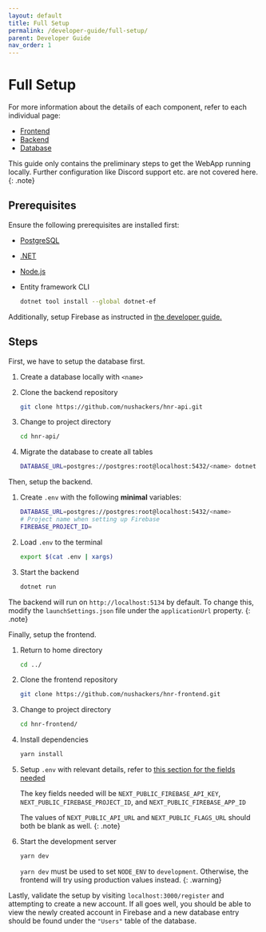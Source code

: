 ```yaml
---
layout: default
title: Full Setup
permalink: /developer-guide/full-setup/
parent: Developer Guide
nav_order: 1
---
```


# Full Setup

For more information about the details of each component, refer to each individual page:

- [Frontend](/developer-guide/frontend)
- [Backend](/developer-guide/backend)
- [Database](/developer-guide/database)

This guide only contains the preliminary steps to get the WebApp running locally. Further configuration like Discord support etc. are not covered here.
{: .note}

## Prerequisites

Ensure the following prerequisites are installed first:

- [PostgreSQL](https://www.postgresql.org/download/)

- [.NET](https://dotnet.microsoft.com/en-us/download)

- [Node.js](https://nodejs.org/en/download)

- Entity framework CLI

    ```bash
    dotnet tool install --global dotnet-ef
    ```

Additionally, setup Firebase as instructed in [the developer guide.](/developer-guide)

## Steps

First, we have to setup the database first.

1. Create a database locally with `<name>`
2. Clone the backend repository

    ```bash
    git clone https://github.com/nushackers/hnr-api.git
    ```

3. Change to project directory

    ```bash
    cd hnr-api/
    ```

4. Migrate the database to create all tables

    ```bash
    DATABASE_URL=postgres://postgres:root@localhost:5432/<name> dotnet ef database update
    ```

Then, setup the backend.

1. Create `.env` with the following **minimal** variables:

    ```bash
    DATABASE_URL=postgres://postgres:root@localhost:5432/<name>
    # Project name when setting up Firebase
    FIREBASE_PROJECT_ID=
    ```

2. Load `.env` to the terminal

    ```bash
    export $(cat .env | xargs)
    ```

3. Start the backend

    ```bash
    dotnet run
    ```

The backend will run on `http://localhost:5134` by default. To change this, modify the `launchSettings.json` file under the `applicationUrl` property.
{: .note}

Finally, setup the frontend.

1. Return to home directory

    ```bash
    cd ../
    ```

2. Clone the frontend repository

    ```bash
    git clone https://github.com/nushackers/hnr-frontend.git
    ```

3. Change to project directory

    ```bash
    cd hnr-frontend/
    ```

4. Install dependencies

    ```bash
    yarn install
    ```

5. Setup `.env` with relevant details, refer to [this section for the fields needed](/developer-guide/frontend#environment-variables)

    The key fields needed will be `NEXT_PUBLIC_FIREBASE_API_KEY`, `NEXT_PUBLIC_FIREBASE_PROJECT_ID`, and `NEXT_PUBLIC_FIREBASE_APP_ID`

    The values of `NEXT_PUBLIC_API_URL` and `NEXT_PUBLIC_FLAGS_URL` should both be blank as well.
    {: .note}

6. Start the development server

    ```bash
    yarn dev
    ```

    `yarn dev` must be used to set `NODE_ENV` to `development`. Otherwise, the frontend will try using production values instead.
    {: .warning}

Lastly, validate the setup by visiting `localhost:3000/register` and attempting to create a new account. If all goes well, you should be able to view the newly created account in Firebase and a new database entry should be found under the `"Users"` table of the database.